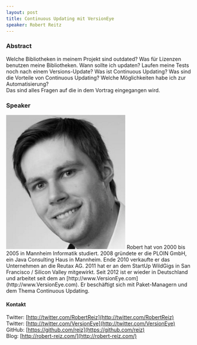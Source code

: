 ```yaml
---
layout: post
title: Continuous Updating mit VersionEye
speaker: Robert Reitz
---
```


### Abstract

Welche Bibliotheken in meinem Projekt sind outdated? Was für Lizenzen benutzen meine Bibliotheken. Wann sollte ich updaten? Laufen meine Tests noch nach einem Versions-Update? Was ist Continuous Updating? Was sind die Vorteile von Continuous Updating? Welche Möglichkeiten habe ich zur Automatisierung?  
Das sind alles Fragen auf die in dem Vortrag eingegangen wird.

### Speaker

<img src="/images/speaker/robertreitz.png" class="speakerpic"/>
Robert hat von 2000 bis 2005 in Mannheim Informatik studiert. 2008 gründete er die PLOIN GmbH, ein Java Consulting Haus in Mannheim. Ende 2010 verkaufte er das Unternehmen an die Reutax AG. 2011 hat er an dem StartUp WildGigs in San Francisco / Silicon Valley mitgewirkt. Seit 2012 ist er wieder in Deutschland und arbeitet seit dem an [http://www.VersionEye.com](http://www.VersionEye.com). Er beschäftigt sich mit Paket-Managern und dem Thema Continuous Updating.

#### Kontakt

Twitter: [http://twitter.com/RobertReiz](http://twitter.com/RobertReiz)  
Twitter: [http://twitter.com/VersionEye](http://twitter.com/VersionEye)  
GitHub: [https://github.com/reiz](https://github.com/reiz)  
Blog: [http://robert-reiz.com/](http://robert-reiz.com/)  
